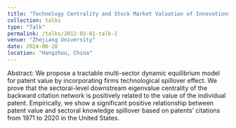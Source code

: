 ```yaml
---
title: "Technology Centrality and Stock Market Valuation of Innovations"
collection: talks
type: "Talk"
permalink: /talks/2012-03-01-talk-1
venue: "Zhejiang University"
date: 2024-06-28
location: "Hangzhou, China"
---
```


Abstract: We propose a tractable multi-sector dynamic equilibrium model for patent value by incorporating firms technological spillover effect. We prove that the sectoral-level downstream eigenvalue centrality of the backward citation network is positively related to the value of the individual patent. Empirically, we show a significant positive relationship between patent value and sectoral knowledge spillover based on patents’ citations from 1971 to 2020 in the United States.



